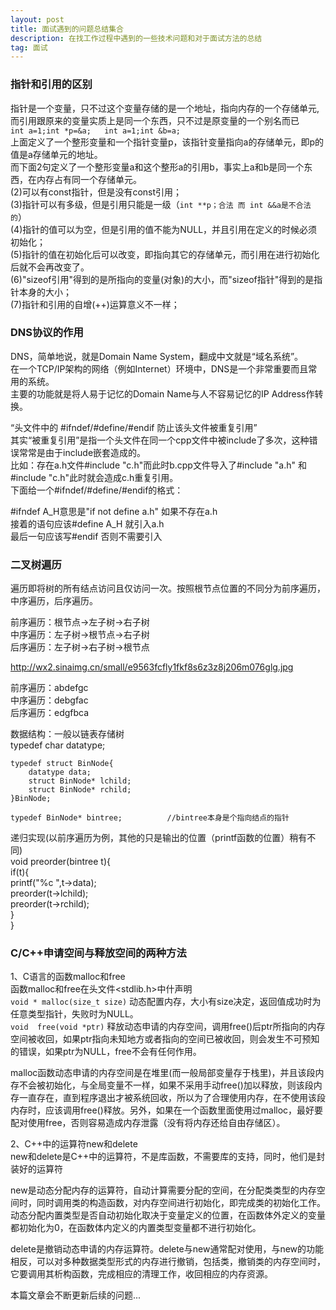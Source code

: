 ```yaml
---
layout: post
title: 面试遇到的问题总结集合
description: 在找工作过程中遇到的一些技术问题和对于面试方法的总结
tag: 面试
---
```

### 指针和引用的区别
指针是一个变量，只不过这个变量存储的是一个地址，指向内存的一个存储单元,而引用跟原来的变量实质上是同一个东西，只不过是原变量的一个别名而已  
`int a=1;int *p=&a;  
int a=1;int &b=a;`  
上面定义了一个整形变量和一个指针变量p，该指针变量指向a的存储单元，即p的值是a存储单元的地址。  
而下面2句定义了一个整形变量a和这个整形a的引用b，事实上a和b是同一个东西，在内存占有同一个存储单元。  
(2)可以有const指针，但是没有const引用；  
(3)指针可以有多级，但是引用只能是一级（`int **p；合法 而 int &&a是不合法的`）  
(4)指针的值可以为空，但是引用的值不能为NULL，并且引用在定义的时候必须初始化；  
(5)指针的值在初始化后可以改变，即指向其它的存储单元，而引用在进行初始化后就不会再改变了。  
(6)"sizeof引用"得到的是所指向的变量(对象)的大小，而"sizeof指针"得到的是指针本身的大小；  
(7)指针和引用的自增(++)运算意义不一样；

### DNS协议的作用
DNS，简单地说，就是Domain Name System，翻成中文就是“域名系统”。  
在一个TCP/IP架构的网络（例如Internet）环境中，DNS是一个非常重要而且常用的系统。  
主要的功能就是将人易于记忆的Domain Name与人不容易记忆的IP Address作转换。  

“头文件中的 #ifndef/#define/#endif 防止该头文件被重复引用”  
其实“被重复引用”是指一个头文件在同一个cpp文件中被include了多次，这种错误常常是由于include嵌套造成的。  
比如：存在a.h文件#include "c.h"而此时b.cpp文件导入了#include "a.h" 和#include "c.h"此时就会造成c.h重复引用。  
下面给一个#ifndef/#define/#endif的格式：  

 #ifndef A_H意思是"if not define a.h"  如果不存在a.h  
 接着的语句应该#define A_H  就引入a.h  
 最后一句应该写#endif   否则不需要引入

### 二叉树遍历
遍历即将树的所有结点访问且仅访问一次。按照根节点位置的不同分为前序遍历，中序遍历，后序遍历。  

前序遍历：根节点->左子树->右子树  
中序遍历：左子树->根节点->右子树  
后序遍历：左子树->右子树->根节点  

http://wx2.sinaimg.cn/small/e9563fcfly1fkf8s6z3z8j206m076glg.jpg  

前序遍历：abdefgc  
中序遍历：debgfac  
后序遍历：edgfbca  

数据结构：一般以链表存储树  
    typedef char datatype;  

    typedef struct BinNode{  
        datatype data;  
        struct BinNode* lchild;  
        struct BinNode* rchild;  
    }BinNode;  

    typedef BinNode* bintree;          //bintree本身是个指向结点的指针  

递归实现(以前序遍历为例，其他的只是输出的位置（printf函数的位置）稍有不同)  
    void preorder(bintree t){  
            if(t){  
                printf("%c ",t->data);  
                preorder(t->lchild);  
                preorder(t->rchild);  
            }  
    }


### C/C++申请空间与释放空间的两种方法  
1、C语言的函数malloc和free  
     函数malloc和free在头文件<stdlib.h>中什声明  
     `void * malloc(size_t size)`     动态配置内存，大小有size决定，返回值成功时为任意类型指针，失败时为NULL。   
     `void  free(void *ptr)`        释放动态申请的内存空间，调用free()后ptr所指向的内存空间被收回，如果ptr指向未知地方或者指向的空间已被收回，则会发生不可预知的错误，如果ptr为NULL，free不会有任何作用。  

  malloc函数动态申请的内存空间是在堆里(而一般局部变量存于栈里)，并且该段内存不会被初始化，与全局变量不一样，如果不采用手动free()加以释放，则该段内存一直存在，直到程序退出才被系统回收，所以为了合理使用内存，在不使用该段内存时，应该调用free()释放。另外，如果在一个函数里面使用过malloc，最好要配对使用free，否则容易造成内存泄露（没有将内存还给自由存储区）。  

2、C++中的运算符new和delete  
      new和delete是C++中的运算符，不是库函数，不需要库的支持，同时，他们是封装好的运算符  

new是动态分配内存的运算符，自动计算需要分配的空间，在分配类类型的内存空间时，同时调用类的构造函数，对内存空间进行初始化，即完成类的初始化工作。动态分配内置类型是否自动初始化取决于变量定义的位置，在函数体外定义的变量都初始化为0，在函数体内定义的内置类型变量都不进行初始化。

delete是撤销动态申请的内存运算符。delete与new通常配对使用，与new的功能相反，可以对多种数据类型形式的内存进行撤销，包括类，撤销类的内存空间时，它要调用其析构函数，完成相应的清理工作，收回相应的内存资源。




 本篇文章会不断更新后续的问题...
